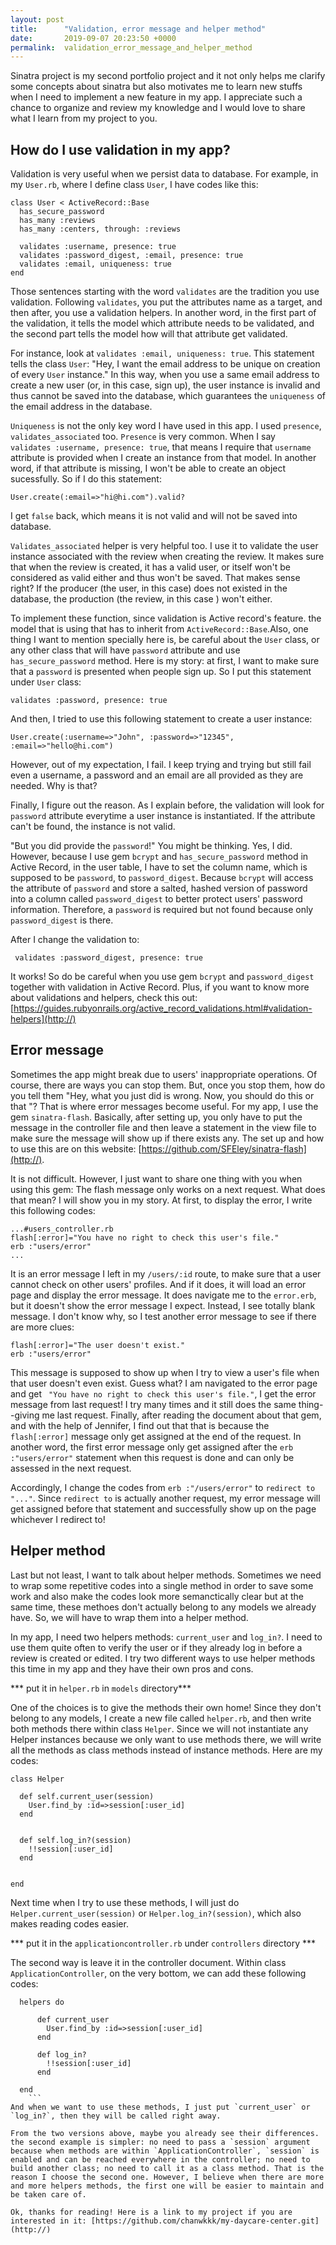 ```yaml
---
layout: post
title:      "Validation, error message and helper method"
date:       2019-09-07 20:23:50 +0000
permalink:  validation_error_message_and_helper_method
---
```



Sinatra project is my second portfolio project and it not only helps me clarify some concepts about sinatra but also motivates me to learn new stuffs when I need to implement  a new feature in my app.  I appreciate such a chance to organize and review my knowledge and I would love to share what I learn from my project to you. 

## How do I use validation in my app?

Validation is very useful when we persist data to database. For example, in my `User.rb`, where I define class `User`, I have codes like this:

```
class User < ActiveRecord::Base
  has_secure_password
  has_many :reviews
  has_many :centers, through: :reviews

  validates :username, presence: true
  validates :password_digest, :email, presence: true
  validates :email, uniqueness: true
end
```
Those sentences starting with the word `validates` are the tradition you use validation. Following `validates`, you put the attributes name as a target, and then after, you use a validation helpers. In another word, in the first part of the validation, it tells the model which attribute needs to be validated, and the second part tells the model how will that attribute get validated. 

For instance, look at `validates :email, uniqueness: true`. This statement tells the class `User`: "Hey, I want the email address to be unique on creation of every `User` instance." In this way, when you use a same email address to create a new user (or, in this case, sign up), the user instance is invalid and thus cannot be saved into the database, which guarantees the `uniqueness` of the email address in the database. 

`Uniqueness` is not the only key word I have used in this app. I used `presence`, `validates_associated` too. `Presence` is very common. When I say `  validates :username, presence: true`, that means I require that `username` attribute is provided when I create an instance from that model. In another word, if that attribute is missing, I won't be able to create an object sucessfully. So if I do this statement: 

```
User.create(:email=>"hi@hi.com").valid?
```

I get  `false` back, which means it is not valid and will not be saved into database. 

 `Validates_associated` helper is very helpful too. I use it to validate the user instance associated with the review when creating the review. It makes sure that when the review is created, it has a valid user, or itself won't be considered as valid either and thus won't be saved. That makes sense right? If the producer (the user, in this case) does not existed in the database, the production (the review, in this case ) won't either.
 
 
To implement these function, since validation is  Active record's feature. the model that is using that has to inherit from `ActiveRecord::Base`.Also, one thing I want to mention specially here is, be careful about the `User` class, or any other class that will have `password` attribute and use `has_secure_password` method. Here is my story:  at first, I want to make sure that a `password` is presented when people sign up. So I put this statement under `User` class: 
```
validates :password, presence: true
```

And then, I tried to use this following statement to create a user instance: 

```
User.create(:username=>"John", :password=>"12345", :email=>"hello@hi.com")
```

However, out of my expectation, I fail. I keep trying and trying but still fail even a username, a password and an email are all provided as they are needed. Why is that? 

Finally, I figure out the reason. As I explain before, the validation will look for `password` attribute everytime a user instance is instantiated. If the attribute can't be found, the instance is not valid. 

"But you did provide the `password`!" You might be thinking. Yes, I did. However, because I use gem `bcrypt` and `has_secure_password` method in Active Record, in the user table, I have to set the column name, which is supposed to be `password`, to `password_digest`.  Because `bcrypt` will access the attribute of `password` and store a salted, hashed version of password into a column called `password_digest` to better protect users' password information. Therefore, a `password` is required but not found because only `password_digest` is there. 

After I change the validation to: 
```
 validates :password_digest, presence: true
 ```
It works!
So do be careful when you use gem `bcrypt` and `password_digest` together with validation in Active Record. Plus, if you want to know more about validations and helpers, check this out: [https://guides.rubyonrails.org/active_record_validations.html#validation-helpers](http://)


## Error message

Sometimes the app might break due to users'  inappropriate operations. Of course, there are ways you can stop them. But, once you stop them, how do you tell them "Hey, what you just did is wrong. Now, you should do this or that "? That is where error messages become useful. For my app, I use the gem `sinatra-flash`. Basically, after setting up, you only have to put the message in the controller file and then leave a statement in the view file to make sure the message will show up if there exists any. The set up and how to use this are on this website: [https://github.com/SFEley/sinatra-flash](http://). 

It is not difficult. However, I just want to share one thing with you when using this gem: The flash message only works on a next request. What does that mean? I will show you in my story.
At first, to display the error, I write this following codes: 
```
...#users_controller.rb
flash[:error]="You have no right to check this user's file."
erb :"users/error"
...
```
It is an error message I left in my `/users/:id` route, to make sure that a user cannot check on other users' profiles. And if it does, it will load an error page and display the error message. It does navigate me to the `error.erb`, but it doesn't show the error message I expect. Instead, I see totally blank message. I don't know why, so I test another error message to see if there are more clues: 
```
flash[:error]="The user doesn't exist."
erb :"users/error"
```
This message is supposed to show up when I try to view a user's file when that user doesn't even exist. Guess what? I am navigated to the error page and get ` "You have no right to check this user's file."`, I get the error message from last request! I try many times and it still does the same thing--giving me last request. Finally, after reading the document about that gem,  and with the help of Jennifer, I find out that that is because the `flash[:error]` message only get assigned at the end of the request. In another word, the first error message only get assigned after the `erb  :"users/error"` statement when this request is done and can only be assessed in the next request. 

Accordingly, I change the codes from `erb :"/users/error"` to `redirect to "..."`. Since `redirect to` is actually another request, my error message will get assigned before that statement and successfully show up on the page whichever I redirect to!


## Helper method

Last but not least, I want to talk about helper methods. Sometimes we need to wrap some repetitive codes into a single method in order to save some work and also make the codes look more semanctically clear but at the same time, these methoes don't actually belong to any models we already have. So, we will have to wrap them into a helper method. 

In my app, I need two helpers methods: `current_user` and `log_in?`. I need to use them quite often to  verify the user or if they already log in before a review is created or edited. I try two different ways to use helper methods this time in my app and they have their own pros and cons.


*** put it in `helper.rb` in `models` directory***

One of the choices is to give the methods their own home! Since they don't belong to any models, I create a new file called `helper.rb`, and then write both methods there within class `Helper`. Since we will not instantiate any Helper instances because we only want to use methods there, we will write all the methods as class methods instead of instance methods. Here are my codes:

```
class Helper

  def self.current_user(session)
    User.find_by :id=>session[:user_id]
  end
	
	
  def self.log_in?(session)
    !!session[:user_id]
  end


end
```

Next time when I try to use these methods, I will just do `Helper.current_user(session)` or `Helper.log_in?(session)`, which also makes reading codes easier.
  
*** put it in the `applicationcontroller.rb` under `controllers` directory *** 

The second way is leave it in the controller document. Within class `ApplicationController`, on the very bottom, we can add these following codes:

```
  helpers do

      def current_user
        User.find_by :id=>session[:user_id]
      end

      def log_in?
        !!session[:user_id]
      end

  end
	```
And when we want to use these methods, I just put `current_user` or `log_in?`, then they will be called right away. 

From the two versions above, maybe you already see their differences. the second example is simpler: no need to pass a `session` argument because when methods are within `ApplicationController`, `session` is enabled and can be reached everywhere in the controller; no need to build another class; no need to call it as a class method. That is the reason I choose the second one. However, I believe when there are more and more helpers methods, the first one will be easier to maintain and be taken care of. 

Ok, thanks for reading! Here is a link to my project if you are interested in it: [https://github.com/chanwkkk/my-daycare-center.git](http://)
